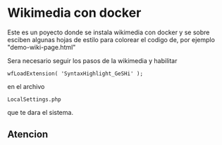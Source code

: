 # Wikimedia con docker #
Este es un poyecto donde se instala wikimedia con docker y se sobre esciben algunas hojas de estilo para colorear el codigo de, por ejemplo "demo-wiki-page.html"

Sera necesario seguir los pasos de la wikimedia y habilitar 
```
wfLoadExtension( 'SyntaxHighlight_GeSHi' );
```

en el archivo 
```
LocalSettings.php
```
que te dara el sistema.

## Atencion ##
